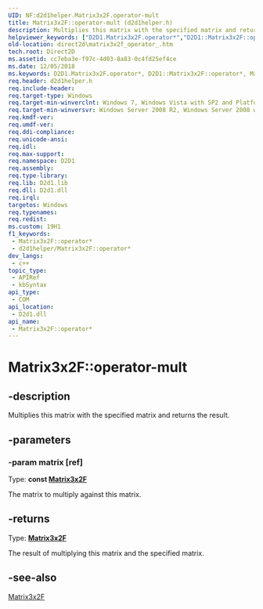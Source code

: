 ```yaml
---
UID: NF:d2d1helper.Matrix3x2F.operator-mult
title: Matrix3x2F::operator-mult (d2d1helper.h)
description: Multiplies this matrix with the specified matrix and returns the result.
helpviewer_keywords: ["D2D1.Matrix3x2F.operator*","D2D1::Matrix3x2F::operator*","Matrix3x2F interface [Direct2D]","operator* method","Matrix3x2F.operator*","Matrix3x2F.operator-mult","Matrix3x2F::operator*","Matrix3x2F::operator-mult","d2d1helper/Matrix3x2F::operator*","direct2d.matrix3x2f_operator_","operator*","operator* method [Direct2D]","operator* method [Direct2D]","Matrix3x2F interface"]
old-location: direct2d\matrix3x2f_operator_.htm
tech.root: Direct2D
ms.assetid: cc7eba3e-f97c-4d03-8a83-0c4fd25ef4ce
ms.date: 12/05/2018
ms.keywords: D2D1.Matrix3x2F.operator*, D2D1::Matrix3x2F::operator*, Matrix3x2F interface [Direct2D],operator* method, Matrix3x2F.operator*, Matrix3x2F.operator-mult, Matrix3x2F::operator*, Matrix3x2F::operator-mult, d2d1helper/Matrix3x2F::operator*, direct2d.matrix3x2f_operator_, operator*, operator* method [Direct2D], operator* method [Direct2D],Matrix3x2F interface
req.header: d2d1helper.h
req.include-header: 
req.target-type: Windows
req.target-min-winverclnt: Windows 7, Windows Vista with SP2 and Platform Update for Windows Vista [desktop apps \| UWP apps]
req.target-min-winversvr: Windows Server 2008 R2, Windows Server 2008 with SP2 and Platform Update for Windows Server 2008 [desktop apps \| UWP apps]
req.kmdf-ver: 
req.umdf-ver: 
req.ddi-compliance: 
req.unicode-ansi: 
req.idl: 
req.max-support: 
req.namespace: D2D1
req.assembly: 
req.type-library: 
req.lib: D2d1.lib
req.dll: D2d1.dll
req.irql: 
targetos: Windows
req.typenames: 
req.redist: 
ms.custom: 19H1
f1_keywords:
 - Matrix3x2F::operator*
 - d2d1helper/Matrix3x2F::operator*
dev_langs:
 - c++
topic_type:
 - APIRef
 - kbSyntax
api_type:
 - COM
api_location:
 - D2d1.dll
api_name:
 - Matrix3x2F::operator*
---
```


# Matrix3x2F::operator-mult


## -description

Multiplies this matrix with the specified matrix and returns the result.

## -parameters

### -param matrix [ref]

Type: <b>const <a href="/windows/desktop/api/d2d1helper/nl-d2d1helper-matrix3x2f">Matrix3x2F</a></b>

The matrix to multiply against this matrix.

## -returns

Type: <b><a href="/windows/desktop/api/d2d1helper/nl-d2d1helper-matrix3x2f">Matrix3x2F</a></b>

The result of multiplying this matrix and the specified matrix.

## -see-also

<a href="/windows/desktop/api/d2d1helper/nl-d2d1helper-matrix3x2f">Matrix3x2F</a>

